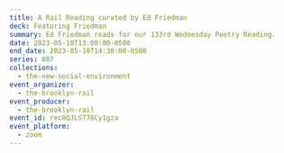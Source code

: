 ```yaml
---
title: A Rail Reading curated by Ed Friedman
deck: Featuring Friedman
summary: Ed Friedman reads for our 133rd Wednesday Poetry Reading.
date: 2023-05-10T13:00:00-0500
end_date: 2023-05-10T14:30:00-0500
series: 807
collections:
  - the-new-social-environment
event_organizer:
  - the-brooklyn-rail
event_producer:
  - the-brooklyn-rail
event_id: rec8QJLST76Cy1gza
event_platform:
  - zoom
---
```

